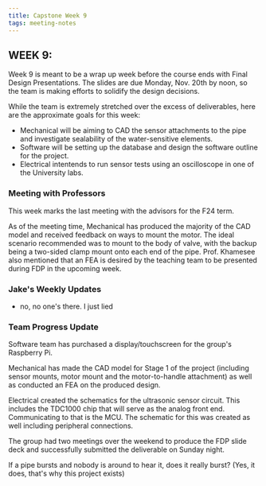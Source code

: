 ```yaml
---
title: Capstone Week 9
tags: meeting-notes
---
```

## WEEK 9: 
Week 9 is meant to be a wrap up week before the course ends with Final Design Presentations. The slides are due Monday, Nov. 20th by noon, so the team is making efforts to solidify the design decisions.

While the team is extremely stretched over the excess of deliverables, here are the approximate goals for this week:
- Mechanical will be aiming to CAD the sensor attachments to the pipe and investigate sealability of the water-sensitive elements.
- Software will be setting up the database and design the software outline for the project.
- Electrical intentends to run sensor tests using an oscilloscope in one of the University labs.

### Meeting with Professors
This week marks the last meeting with the advisors for the F24 term.

As of the meeting time, Mechanical has produced the majority of the CAD model and received feedback on ways to mount the motor. The ideal scenario recommended was to mount to the body of valve, with the backup being a two-sided clamp mount onto each end of the pipe. Prof. Khamesee also mentioned that an FEA is desired by the teaching team to be presented during FDP in the upcoming week.

### Jake's Weekly Updates 
- no, no one's there. I just lied

### Team Progress Update
Software team has purchased a display/touchscreen for the group's Raspberry Pi.

Mechanical has made the CAD model for Stage 1 of the project (including sensor mounts, motor mount and the motor-to-handle attachment) as well as conducted an FEA on the produced design.

Electrical created the schematics for the ultrasonic sensor circuit. This includes the TDC1000 chip that will serve as the analog front end. Communicating to that is the MCU. The schematic for this was created as well including peripheral connections. 

The group had two meetings over the weekend to produce the FDP slide deck and successfully submitted the deliverable on Sunday night.

If a pipe bursts and nobody is around to hear it, does it really burst? (Yes, it does, that's why this project exists)
<!--more-->
